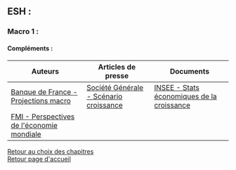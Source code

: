 ## ESH :
### Macro 1 :
#### Compléments : <br />

Auteurs | Articles de presse | Documents
------------------- | ------------- | ------------
[Banque de France - Projections macro](http://download1481.mediafireuserdownload.com/66b0yb3ba4zg/iefug7944vvkgcb/Projections+macros+BDF.pdf) | [Société Générale - Scénario croissance](http://download948.mediafireuserdownload.com/e8fxwx2dtxqg/zb8c3n2a2fei6m5/Soci%C3%A9t%C3%A9+G%C3%A9n%C3%A9rale+Sc%C3%A9nario+croissance.pdf) | [INSEE - Stats économiques de la croissance](http://download1325.mediafireuserdownload.com/weqy1s1y5lug/bwawj20h8s4wk5c/Statistiques+%C3%A9conomiques+de+la+France+INSEE.pdf)
[FMI - Perspectives de l'économie mondiale](http://download1643.mediafireuserdownload.com/2rudq1mcs2cg/b06b97dbymytju0/FMI+Perspectives+de+l%5C%27%C3%A9conomie+mondiale.pdf) | 

[Retour au choix des chapitres](https://vaihess.github.io/eshece1/esh) <br />
[Retour page d'accueil](https://vaihess.github.io/eshece1)

